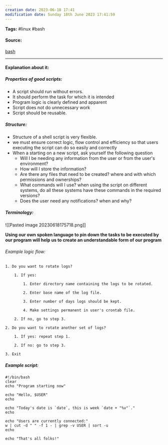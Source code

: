 ```yaml
---
creation date: 2023-06-18 17:41
modification date: Sunday 18th June 2023 17:41:59
---
```


**Tags:** #linux #bash

#### Source:
[bash](https://tldp.org/LDP/Bash-Beginners-Guide/html/sect_01_05.html)

--------------------------------------

#### Explanation about it:

##### Properties of good scripts:

* A script should run without errors.
* It should perform the task for which it is intended
* Program logic is clearly defined  and apparent
* Script does not do unnecessary work
* Script should be reusable.

##### Structure:

* Structure of a shell script is very flexible.
* we must ensure correct logic, flow control and efficiency so that users executing the script can do so easily and correctly
* When a starting on a new script, ask yourself the following question
	* Will I be needing any information from the user or from the user's environment?
	* How will I store the information?
	* Are there any files that need to be created? where and with which permissions and ownerships?
	* What commands will I use? when using the script on different systems, do all these systems have these commands in the required versions?
	* Does the user need any notifications? when and why?

##### Terminology:

![[Pasted image 20230618175718.png]]

**Using our own spoken language to pin down the tasks to be executed by our program will help us to create an understandable form of our program**

###### Example logic flow:

```
1. Do you want to rotate logs?
    
    1. If yes:
        
        1. Enter directory name containing the logs to be rotated.
            
        2. Enter base name of the log file.
            
        3. Enter number of days logs should be kept.
            
        4. Make settings permanent in user's crontab file.
            
    2. If no, go to step 3.
        
2. Do you want to rotate another set of logs?
    
    1. If yes: repeat step 1.
        
    2. If no: go to step 3.
        
3. Exit
```

##### Example script:

```
#!/bin/bash
clear
echo "Program starting now"

echo "Hello, $USER"
echo

echo "Today's date is `date`, this is week `date + "%v"`."
echo

echo "Users are currently connected:"
w | cut -d " " -f 1 - | grep -v USER | sort -u
echo

echo "That's all folks!"
```